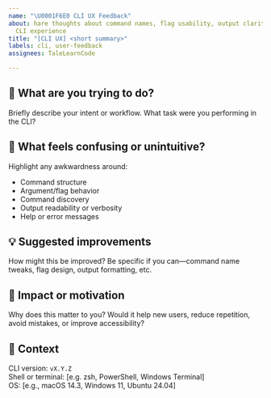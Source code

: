 ```yaml
---
name: "\U0001F6E0️ CLI UX Feedback"
about: hare thoughts about command names, flag usability, output clarity, or overall
  CLI experience
title: "[CLI UX] <short summary>"
labels: cli, user-feedback
assignees: TaleLearnCode

---
```


## 🧭 What are you trying to do?

Briefly describe your intent or workflow. What task were you performing in the CLI?

## 🤔 What feels confusing or unintuitive?

Highlight any awkwardness around:
- Command structure
- Argument/flag behavior
- Command discovery
- Output readability or verbosity
- Help or error messages

## 💡 Suggested improvements

How might this be improved? Be specific if you can—command name tweaks, flag design, output formatting, etc.

## 🎯 Impact or motivation

Why does this matter to you? Would it help new users, reduce repetition, avoid mistakes, or improve accessibility?

## 🔎 Context

CLI version: `vX.Y.Z`  
Shell or terminal: [e.g. zsh, PowerShell, Windows Terminal]  
OS: [e.g., macOS 14.3, Windows 11, Ubuntu 24.04]

